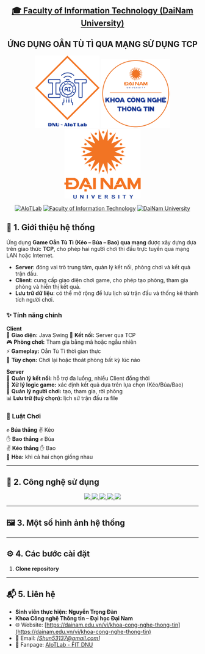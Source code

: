 <h2 align="center">
    <a href="https://dainam.edu.vn/vi/khoa-cong-nghe-thong-tin">
    🎓 Faculty of Information Technology (DaiNam University)
    </a>
</h2>
<h2 align="center">
   ỨNG DỤNG OẲN TÙ TÌ QUA MẠNG SỬ DỤNG TCP
</h2>
<div align="center">
    <p align="center">
        <img src="docs/aiotlab_logo.png" alt="AIoTLab Logo" width="170"/>
        <img src="docs/fitdnu_logo.png" alt="AIoTLab Logo" width="180"/>
        <img src="docs/dnu_logo.png" alt="DaiNam University Logo" width="200"/>
    </p>

[![AIoTLab](https://img.shields.io/badge/AIoTLab-green?style=for-the-badge)](https://www.facebook.com/DNUAIoTLab)
[![Faculty of Information Technology](https://img.shields.io/badge/Faculty%20of%20Information%20Technology-blue?style=for-the-badge)](https://dainam.edu.vn/vi/khoa-cong-nghe-thong-tin)
[![DaiNam University](https://img.shields.io/badge/DaiNam%20University-orange?style=for-the-badge)](https://dainam.edu.vn)

</div>

## 📖 **1. Giới thiệu hệ thống**  
Ứng dụng **Game Oẳn Tù Tì (Kéo – Búa – Bao) qua mạng** được xây dựng dựa trên giao thức **TCP**, cho phép hai người chơi thi đấu trực tuyến qua mạng LAN hoặc Internet.  

- **Server**: đóng vai trò trung tâm, quản lý kết nối, phòng chơi và kết quả trận đấu.  
- **Client**: cung cấp giao diện chơi game, cho phép tạo phòng, tham gia phòng và hiển thị kết quả.  
- **Lưu trữ dữ liệu**: có thể mở rộng để lưu lịch sử trận đấu và thống kê thành tích người chơi.  

### ✨ **Tính năng chính**
**Client**  
🎨 **Giao diện:** Java Swing 
🔗 **Kết nối:** Server qua TCP  
🎮 **Phòng chơi:** Tham gia bằng mã hoặc ngẫu nhiên  
⚡ **Gameplay:** Oẳn Tù Tì thời gian thực  
🔄 **Tùy chọn:** Chơi lại hoặc thoát phòng bất kỳ lúc nào  

**Server**  
🔌 **Quản lý kết nối:** hỗ trợ đa luồng, nhiều Client đồng thời  
🎯 **Xử lý logic game:** xác định kết quả dựa trên lựa chọn (Kéo/Búa/Bao)  
👥 **Quản lý người chơi:** tạo, tham gia, rời phòng  
📊 **Lưu trữ (tuỳ chọn):** lịch sử trận đấu ra file  

### 🎲 **Luật Chơi**
✊ **Búa thắng** ✌️ Kéo  
✋ **Bao thắng** ✊ Búa  
✌️ **Kéo thắng** ✋ Bao  
🤝 **Hòa:** khi cả hai chọn giống nhau  

---

## 🔧 **2. Công nghệ sử dụng**  

<p align="center">
  <a href="https://www.oracle.com/java/">
    <img src="https://img.shields.io/badge/Java-ED8B00?style=for-the-badge&logo=openjdk&logoColor=white" />
  </a>
  <a href="https://www.oracle.com/java/technologies/javase-downloads.html">
    <img src="https://img.shields.io/badge/JDK-8%2B-brightgreen?style=for-the-badge" />
  </a>
  <a href="https://en.wikipedia.org/wiki/Transmission_Control_Protocol">
    <img src="https://img.shields.io/badge/TCP-Protocol-lightgrey?style=for-the-badge" />
  </a>
  <a href="https://docs.oracle.com/javase/tutorial/networking/sockets/">
    <img src="https://img.shields.io/badge/Socket-Network-blue?style=for-the-badge" />
  </a>
  <a href="https://docs.oracle.com/javase/tutorial/uiswing/">
    <img src="https://img.shields.io/badge/Java%20Swing-UI-orange?style=for-the-badge" />
  </a>
</p>  

---

## 🖼️ **3. Một số hình ảnh hệ thống**  


---

## ⚙️ **4. Các bước cài đặt**  
1. **Clone repository**  
   

---
## 📬 **5. Liên hệ**
- **Sinh viên thực hiện:** **Nguyễn Trọng Đàn**
- **Khoa Công nghệ Thông tin – Đại học Đại Nam**  
- 🌐 Website: [https://dainam.edu.vn/vi/khoa-cong-nghe-thong-tin](https://dainam.edu.vn/vi/khoa-cong-nghe-thong-tin)  
- 📧 Email: *[Shun53137@gmail.com]*  
- 📱 Fanpage: [AIoTLab - FIT DNU](https://www.facebook.com/DNUAIoTLab)  
